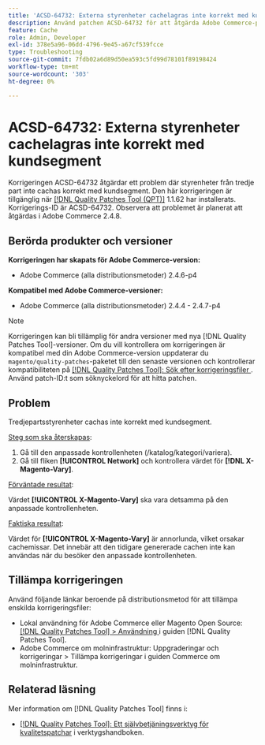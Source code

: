 ```yaml
---
title: 'ACSD-64732: Externa styrenheter cachelagras inte korrekt med kundsegment'
description: Använd patchen ACSD-64732 för att åtgärda Adobe Commerce-problemet där externa styrenheter inte cachas korrekt med kundsegment.
feature: Cache
role: Admin, Developer
exl-id: 378e5a96-06dd-4796-9e45-a67cf539fcce
type: Troubleshooting
source-git-commit: 7fdb02a6d89d50ea593c5fd99d78101f89198424
workflow-type: tm+mt
source-wordcount: '303'
ht-degree: 0%

---
```


# ACSD-64732: Externa styrenheter cachelagras inte korrekt med kundsegment

Korrigeringen ACSD-64732 åtgärdar ett problem där styrenheter från tredje part inte cachas korrekt med kundsegment. Den här korrigeringen är tillgänglig när [[!DNL Quality Patches Tool (QPT)]](/help/tools/quality-patches-tool/quality-patches-tool-to-self-serve-quality-patches.md) 1.1.62 har installerats. Korrigerings-ID är ACSD-64732. Observera att problemet är planerat att åtgärdas i Adobe Commerce 2.4.8.

## Berörda produkter och versioner

**Korrigeringen har skapats för Adobe Commerce-version:**

* Adobe Commerce (alla distributionsmetoder) 2.4.6-p4

**Kompatibel med Adobe Commerce-versioner:**

* Adobe Commerce (alla distributionsmetoder) 2.4.4 - 2.4.7-p4

>[!NOTE]
>
>Korrigeringen kan bli tillämplig för andra versioner med nya [!DNL Quality Patches Tool]-versioner. Om du vill kontrollera om korrigeringen är kompatibel med din Adobe Commerce-version uppdaterar du `magento/quality-patches`-paketet till den senaste versionen och kontrollerar kompatibiliteten på [[!DNL Quality Patches Tool]: Sök efter korrigeringsfiler ](https://experienceleague.adobe.com/tools/commerce-quality-patches/index.html?lang=sv-SE). Använd patch-ID:t som söknyckelord för att hitta patchen.

## Problem

Tredjepartsstyrenheter cachas inte korrekt med kundsegment.

<u>Steg som ska återskapas</u>:

1. Gå till den anpassade kontrollenheten (/katalog/kategori/variera).
1. Gå till fliken **[!UICONTROL Network]** och kontrollera värdet för **[!DNL X-Magento-Vary]**.

<u>Förväntade resultat</u>:

Värdet **[!UICONTROL X-Magento-Vary]** ska vara detsamma på den anpassade kontrollenheten.

<u>Faktiska resultat</u>:

Värdet för **[!UICONTROL X-Magento-Vary]** är annorlunda, vilket orsakar cachemissar. Det innebär att den tidigare genererade cachen inte kan användas när du besöker den anpassade kontrollenheten.

## Tillämpa korrigeringen

Använd följande länkar beroende på distributionsmetod för att tillämpa enskilda korrigeringsfiler:

* Lokal användning för Adobe Commerce eller Magento Open Source: [[!DNL Quality Patches Tool] > Användning ](/help/tools/quality-patches-tool/usage.md) i guiden [!DNL Quality Patches Tool].
* Adobe Commerce om molninfrastruktur: Uppgraderingar och korrigeringar > Tillämpa korrigeringar i guiden Commerce om molninfrastruktur.

## Relaterad läsning

Mer information om [!DNL Quality Patches Tool] finns i:

* [[!DNL Quality Patches Tool]: Ett självbetjäningsverktyg för kvalitetspatchar](/help/tools/quality-patches-tool/quality-patches-tool-to-self-serve-quality-patches.md) i verktygshandboken.
